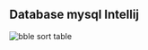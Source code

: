 ## Database mysql Intellij
![bble sort table](https://user-images.githubusercontent.com/51896840/79967005-77624800-84b8-11ea-903f-4846f15d90cf.png)


